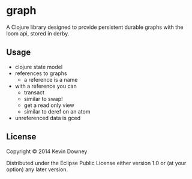 # graph

A Clojure library designed to provide persistent durable graphs with
the loom api, stored in derby.

## Usage

- clojure state model
- references to graphs
  - a reference is a name
- with a reference you can
  - transact
   - similar to swap!
  - get a read only view
   - similar to deref on an atom
- unreferenced data is gced

## License

Copyright © 2014 Kevin Downey

Distributed under the Eclipse Public License either version 1.0 or (at
your option) any later version.
